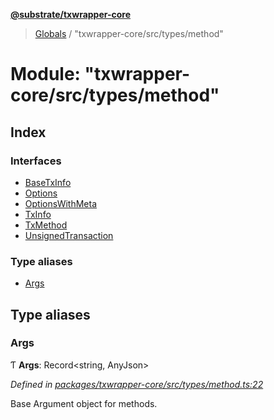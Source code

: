 **[@substrate/txwrapper-core](../README.md)**

> [Globals](../globals.md) / "txwrapper-core/src/types/method"

# Module: "txwrapper-core/src/types/method"

## Index

### Interfaces

* [BaseTxInfo](../interfaces/_txwrapper_core_src_types_method_.basetxinfo.md)
* [Options](../interfaces/_txwrapper_core_src_types_method_.options.md)
* [OptionsWithMeta](../interfaces/_txwrapper_core_src_types_method_.optionswithmeta.md)
* [TxInfo](../interfaces/_txwrapper_core_src_types_method_.txinfo.md)
* [TxMethod](../interfaces/_txwrapper_core_src_types_method_.txmethod.md)
* [UnsignedTransaction](../interfaces/_txwrapper_core_src_types_method_.unsignedtransaction.md)

### Type aliases

* [Args](_txwrapper_core_src_types_method_.md#args)

## Type aliases

### Args

Ƭ  **Args**: Record<string, AnyJson\>

*Defined in [packages/txwrapper-core/src/types/method.ts:22](https://github.com/paritytech/txwrapper-core/blob/15c9541/packages/txwrapper-core/src/types/method.ts#L22)*

Base Argument object for methods.
